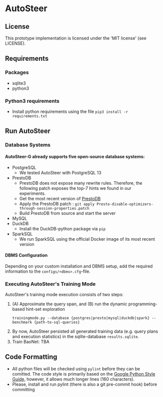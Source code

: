 # AutoSteer

## License

This prototype implementation is licensed under the 'MIT license' (see LICENSE).

## Requirements

### Packages

- sqlite3
- python3

### Python3 requirements

- Install python requirements using the file `pip3 install -r requirements.txt`

## Run AutoSteer

### Database Systems

#### AutoSteer-G already supports five open-source database systems:

- PostgreSQL
    - We tested AutoSteer with PostgreSQL 13
- PrestoDB
    - PrestoDB does not expose many rewrite rules. Therefore, the following patch exposes the top-7 hints we found in
      our experiments.
    - Get the most recent version of [PrestoDB](https://github.com/prestodb/presto)
    - Apply the PrestoDB patch : `git apply Presto-disable-optimizers-through-session-properties.patch`
    - Build PrestoDB from source and start the server
- MySQL
- DuckDB
    - Install the DuckDB-python package via `pip`
- SparkSQL
    - We run SparkSQL using the official Docker image of its most recent version

#### DBMS Configuration

Depending on your custom installation and DBMS setup, add the required information to the `configs/<dbms>.cfg`-file.

### Executing AutoSteer's Training Mode

AutoSteer's training mode execution consists of two steps:

1. (A) Approximate the query span, and (B) run the dynamic programming-based hint-set exploration 
   ```
   trainingmode.py --database {postgres|presto|mysql|duckdb|spark} --benchmark {path-to-sql-queries}
   ```
2. By now, AutoSteer persisted all generated training data (e.g. query plans and execution statistics) in the
   sqlite-database `results.sqlite`.
3. Train BaoNet: TBA

## Code Formatting

- All python files will be checked using `pylint` before they can be comitted. The code style is primarily based on
  the [Google Python Style Guide](https://google.github.io/styleguide/pyguide.html), however, it allows much longer
  lines (160 characters).
- Please, install and run pylint (there is also a git pre-commit hook) before committing
